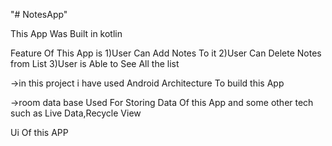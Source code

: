 "# NotesApp" 


This App Was Built in kotlin

Feature Of This App is 
1)User Can Add Notes To it
2)User Can Delete Notes from List
3)User is Able to See All the list

->in this project i have used Android Architecture To build this App


->room data base Used For Storing Data Of this App
and some other tech such as Live Data,Recycle View

Ui Of this APP